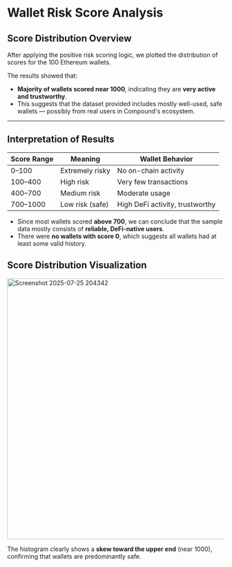 #  Wallet Risk Score Analysis

##  Score Distribution Overview

After applying the positive risk scoring logic, we plotted the distribution of scores for the 100 Ethereum wallets.

The results showed that:

- **Majority of wallets scored near 1000**, indicating they are **very active and trustworthy**.
- This suggests that the dataset provided includes mostly well-used, safe wallets — possibly from real users in Compound's ecosystem.

---

##  Interpretation of Results

| Score Range | Meaning                     | Wallet Behavior                  |
|-------------|-----------------------------|----------------------------------|
| 0–100       | Extremely risky             | No on-chain activity             |
| 100–400     | High risk                   | Very few transactions            |
| 400–700     | Medium risk                 | Moderate usage                   |
| 700–1000    | Low risk (safe)             | High DeFi activity, trustworthy  |

- Since most wallets scored **above 700**, we can conclude that the sample data mostly consists of **reliable, DeFi-native users**.
- There were **no wallets with score 0**, which suggests all wallets had at least some valid history.

##  Score Distribution Visualization
<img width="772" height="603" alt="Screenshot 2025-07-25 204342" src="https://github.com/user-attachments/assets/976733a4-1bca-44c8-86e4-aa7440221051" />

The histogram clearly shows a **skew toward the upper end** (near 1000), confirming that wallets are predominantly safe.
